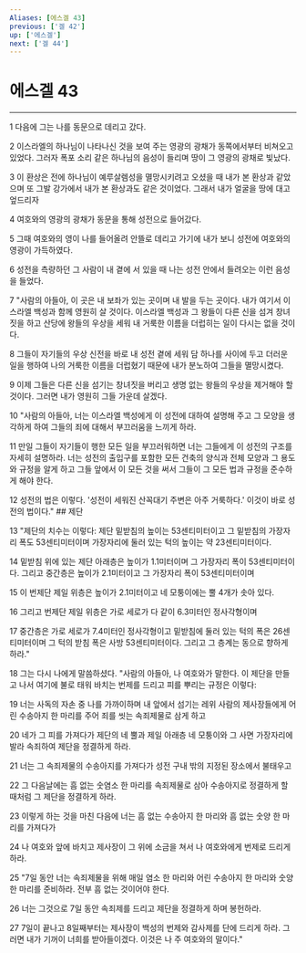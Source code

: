 ```yaml
---
Aliases: [에스겔 43]
previous: ['겔 42']
up: ['에스겔']
next: ['겔 44']
---
```

# 에스겔 43

***


1 다음에 그는 나를 동문으로 데리고 갔다. 

2 이스라엘의 하나님이 나타나신 것을 보여 주는 영광의 광채가 동쪽에서부터 비쳐오고 있었다. 그러자 폭포 소리 같은 하나님의 음성이 들리며 땅이 그 영광의 광채로 빛났다. 

3 이 환상은 전에 하나님이 예루살렘성을 멸망시키려고 오셨을 때 내가 본 환상과 같았으며 또 그발 강가에서 내가 본 환상과도 같은 것이었다. 그래서 내가 얼굴을 땅에 대고 엎드리자 

4 여호와의 영광의 광채가 동문을 통해 성전으로 들어갔다. 

5 그때 여호와의 영이 나를 들어올려 안뜰로 데리고 가기에 내가 보니 성전에 여호와의 영광이 가득하였다. 

6 성전을 측량하던 그 사람이 내 곁에 서 있을 때 나는 성전 안에서 들려오는 이런 음성을 들었다. 

7 "사람의 아들아, 이 곳은 내 보좌가 있는 곳이며 내 발을 두는 곳이다. 내가 여기서 이스라엘 백성과 함께 영원히 살 것이다. 이스라엘 백성과 그 왕들이 다른 신을 섬겨 창녀짓을 하고 산당에 왕들의 우상을 세워 내 거룩한 이름을 더럽히는 일이 다시는 없을 것이다. 

8 그들이 자기들의 우상 신전을 바로 내 성전 곁에 세워 담 하나를 사이에 두고 더러운 일을 행하여 나의 거룩한 이름을 더럽혔기 때문에 내가 분노하여 그들을 멸망시켰다. 

9 이제 그들은 다른 신을 섬기는 창녀짓을 버리고 생명 없는 왕들의 우상을 제거해야 할 것이다. 그러면 내가 영원히 그들 가운데 살겠다. 

10 "사람의 아들아, 너는 이스라엘 백성에게 이 성전에 대하여 설명해 주고 그 모양을 생각하게 하여 그들의 죄에 대해서 부끄러움을 느끼게 하라. 

11 만일 그들이 자기들이 행한 모든 일을 부끄러워하면 너는 그들에게 이 성전의 구조를 자세히 설명하라. 너는 성전의 출입구를 포함한 모든 건축의 양식과 전체 모양과 그 용도와 규정을 알게 하고 그들 앞에서 이 모든 것을 써서 그들이 그 모든 법과 규정을 준수하게 해야 한다. 

12 성전의 법은 이렇다. '성전이 세워진 산꼭대기 주변은 아주 거룩하다.' 이것이 바로 성전의 법이다." ## 제단 

13 "제단의 치수는 이렇다: 제단 밑받침의 높이는 53센티미터이고 그 밑받침의 가장자리 폭도 53센티미터이며 가장자리에 둘러 있는 턱의 높이는 약 23센티미터이다. 

14 밑받침 위에 있는 제단 아래층은 높이가 1.1미터이며 그 가장자리 폭이 53센티미터이다. 그리고 중간층은 높이가 2.1미터이고 그 가장자리 폭이 53센티미터이며 

15 이 번제단 제일 위층은 높이가 2.1미터이고 네 모퉁이에는 뿔 4개가 솟아 있다. 

16 그리고 번제단 제일 위층은 가로 세로가 다 같이 6.3미터인 정사각형이며 

17 중간층은 가로 세로가 7.4미터인 정사각형이고 밑받침에 둘러 있는 턱의 폭은 26센티미터이며 그 턱의 받침 폭은 사방 53센티미터이다. 그리고 그 층계는 동으로 향하게 하라." 

18 그는 다시 나에게 말씀하셨다. "사람의 아들아, 나 여호와가 말한다. 이 제단을 만들고 나서 여기에 불로 태워 바치는 번제를 드리고 피를 뿌리는 규정은 이렇다: 

19 너는 사독의 자손 중 나를 가까이하며 내 앞에서 섬기는 레위 사람의 제사장들에게 어린 수송아지 한 마리를 주어 죄를 씻는 속죄제물로 삼게 하고 

20 네가 그 피를 가져다가 제단의 네 뿔과 제일 아래층 네 모퉁이와 그 사면 가장자리에 발라 속죄하여 제단을 정결하게 하라. 

21 너는 그 속죄제물의 수송아지를 가져다가 성전 구내 밖의 지정된 장소에서 불태우고 

22 그 다음날에는 흠 없는 숫염소 한 마리를 속죄제물로 삼아 수송아지로 정결하게 할 때처럼 그 제단을 정결하게 하라. 

23 이렇게 하는 것을 마친 다음에 너는 흠 없는 수송아지 한 마리와 흠 없는 숫양 한 마리를 가져다가 

24 나 여호와 앞에 바치고 제사장이 그 위에 소금을 쳐서 나 여호와에게 번제로 드리게 하라. 

25 "7일 동안 너는 속죄제물을 위해 매일 염소 한 마리와 어린 수송아지 한 마리와 숫양 한 마리를 준비하라. 전부 흠 없는 것이어야 한다. 

26 너는 그것으로 7일 동안 속죄제를 드리고 제단을 정결하게 하며 봉헌하라. 

27 7일이 끝나고 8일째부터는 제사장이 백성의 번제와 감사제를 단에 드리게 하라. 그러면 내가 기꺼이 너희를 받아들이겠다. 이것은 나 주 여호와의 말이다."

